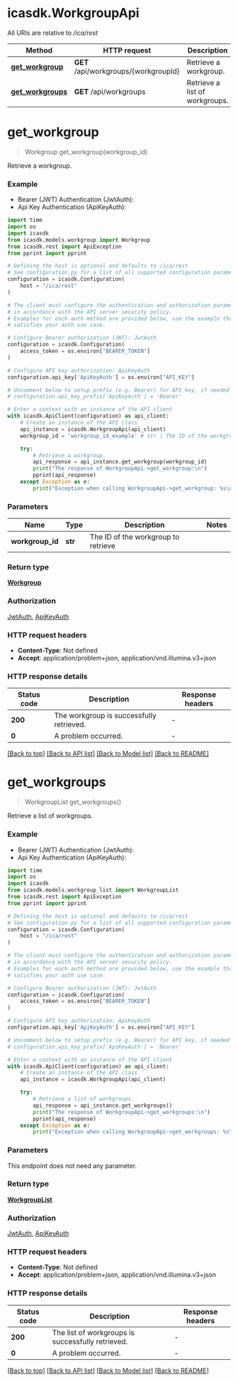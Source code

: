 # icasdk.WorkgroupApi

All URIs are relative to */ica/rest*

Method | HTTP request | Description
------------- | ------------- | -------------
[**get_workgroup**](WorkgroupApi.md#get_workgroup) | **GET** /api/workgroups/{workgroupId} | Retrieve a workgroup.
[**get_workgroups**](WorkgroupApi.md#get_workgroups) | **GET** /api/workgroups | Retrieve a list of workgroups.


# **get_workgroup**
> Workgroup get_workgroup(workgroup_id)

Retrieve a workgroup.

### Example

* Bearer (JWT) Authentication (JwtAuth):
* Api Key Authentication (ApiKeyAuth):
```python
import time
import os
import icasdk
from icasdk.models.workgroup import Workgroup
from icasdk.rest import ApiException
from pprint import pprint

# Defining the host is optional and defaults to /ica/rest
# See configuration.py for a list of all supported configuration parameters.
configuration = icasdk.Configuration(
    host = "/ica/rest"
)

# The client must configure the authentication and authorization parameters
# in accordance with the API server security policy.
# Examples for each auth method are provided below, use the example that
# satisfies your auth use case.

# Configure Bearer authorization (JWT): JwtAuth
configuration = icasdk.Configuration(
    access_token = os.environ["BEARER_TOKEN"]
)

# Configure API key authorization: ApiKeyAuth
configuration.api_key['ApiKeyAuth'] = os.environ["API_KEY"]

# Uncomment below to setup prefix (e.g. Bearer) for API key, if needed
# configuration.api_key_prefix['ApiKeyAuth'] = 'Bearer'

# Enter a context with an instance of the API client
with icasdk.ApiClient(configuration) as api_client:
    # Create an instance of the API class
    api_instance = icasdk.WorkgroupApi(api_client)
    workgroup_id = 'workgroup_id_example' # str | The ID of the workgroup to retrieve

    try:
        # Retrieve a workgroup.
        api_response = api_instance.get_workgroup(workgroup_id)
        print("The response of WorkgroupApi->get_workgroup:\n")
        pprint(api_response)
    except Exception as e:
        print("Exception when calling WorkgroupApi->get_workgroup: %s\n" % e)
```



### Parameters

Name | Type | Description  | Notes
------------- | ------------- | ------------- | -------------
 **workgroup_id** | **str**| The ID of the workgroup to retrieve | 

### Return type

[**Workgroup**](Workgroup.md)

### Authorization

[JwtAuth](../README.md#JwtAuth), [ApiKeyAuth](../README.md#ApiKeyAuth)

### HTTP request headers

 - **Content-Type**: Not defined
 - **Accept**: application/problem+json, application/vnd.illumina.v3+json

### HTTP response details
| Status code | Description | Response headers |
|-------------|-------------|------------------|
**200** | The workgroup is successfully retrieved. |  -  |
**0** | A problem occurred. |  -  |

[[Back to top]](#) [[Back to API list]](../README.md#documentation-for-api-endpoints) [[Back to Model list]](../README.md#documentation-for-models) [[Back to README]](../README.md)

# **get_workgroups**
> WorkgroupList get_workgroups()

Retrieve a list of workgroups.

### Example

* Bearer (JWT) Authentication (JwtAuth):
* Api Key Authentication (ApiKeyAuth):
```python
import time
import os
import icasdk
from icasdk.models.workgroup_list import WorkgroupList
from icasdk.rest import ApiException
from pprint import pprint

# Defining the host is optional and defaults to /ica/rest
# See configuration.py for a list of all supported configuration parameters.
configuration = icasdk.Configuration(
    host = "/ica/rest"
)

# The client must configure the authentication and authorization parameters
# in accordance with the API server security policy.
# Examples for each auth method are provided below, use the example that
# satisfies your auth use case.

# Configure Bearer authorization (JWT): JwtAuth
configuration = icasdk.Configuration(
    access_token = os.environ["BEARER_TOKEN"]
)

# Configure API key authorization: ApiKeyAuth
configuration.api_key['ApiKeyAuth'] = os.environ["API_KEY"]

# Uncomment below to setup prefix (e.g. Bearer) for API key, if needed
# configuration.api_key_prefix['ApiKeyAuth'] = 'Bearer'

# Enter a context with an instance of the API client
with icasdk.ApiClient(configuration) as api_client:
    # Create an instance of the API class
    api_instance = icasdk.WorkgroupApi(api_client)

    try:
        # Retrieve a list of workgroups.
        api_response = api_instance.get_workgroups()
        print("The response of WorkgroupApi->get_workgroups:\n")
        pprint(api_response)
    except Exception as e:
        print("Exception when calling WorkgroupApi->get_workgroups: %s\n" % e)
```



### Parameters
This endpoint does not need any parameter.

### Return type

[**WorkgroupList**](WorkgroupList.md)

### Authorization

[JwtAuth](../README.md#JwtAuth), [ApiKeyAuth](../README.md#ApiKeyAuth)

### HTTP request headers

 - **Content-Type**: Not defined
 - **Accept**: application/problem+json, application/vnd.illumina.v3+json

### HTTP response details
| Status code | Description | Response headers |
|-------------|-------------|------------------|
**200** | The list of workgroups is successfully retrieved. |  -  |
**0** | A problem occurred. |  -  |

[[Back to top]](#) [[Back to API list]](../README.md#documentation-for-api-endpoints) [[Back to Model list]](../README.md#documentation-for-models) [[Back to README]](../README.md)

